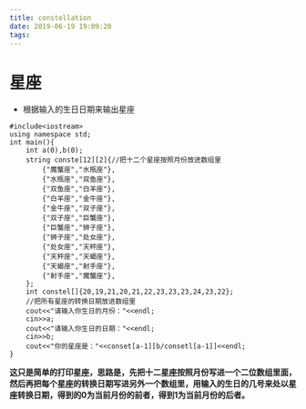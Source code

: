 ```yaml
---
title: constellation
date: 2019-06-19 19:09:20
tags:
---
```

# 星座
* 根据输入的生日日期来输出星座
```
#include<iostream>
using namespace std;
int main(){
    int a(0),b(0);
    string conste[12][2]{//把十二个星座按照月份放进数组里
        {"魔蟹座","水瓶座"},
        {"水瓶座","双鱼座"},
        {"双鱼座","白羊座"},
        {"白羊座","金牛座"},
        {"金牛座","双子座"},
        {"双子座","巨蟹座"},
        {"巨蟹座","狮子座"},
        {"狮子座","处女座"},
        {"处女座","天秤座"},
        {"天秤座","天蝎座"},
        {"天蝎座","射手座"},
        {"射手座","魔蟹座"},
    };
    int constel[]{20,19,21,20,21,22,23,23,23,24,23,22};
    //把所有星座的转换日期放进数组里
    cout<<"请输入你生日的月份："<<endl;
    cin>>a;
    cout<<"请输入你生日的日期："<<endl;
    cin>>b;
    cout<<"你的星座是："<<conset[a-1][b/consetl[a-1]]<<endl;
}
```
**这只是简单的打印星座，思路是，先把十二星座按照月份写进一个二位数组里面，然后再把每个星座的转换日期写进另外一个数组里，用输入的生日的几号来处以星座转换日期，得到的0为当前月份的前者，得到1为当前月份的后者。**